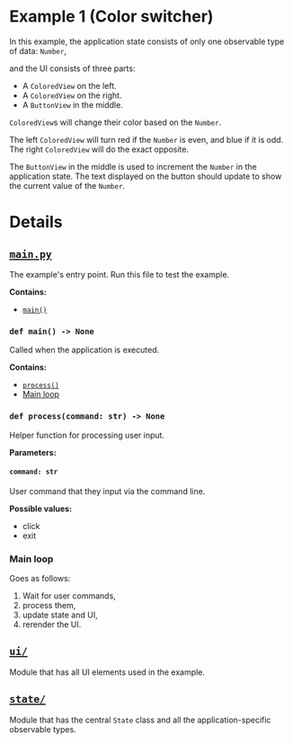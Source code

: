 # Example 1 (Color switcher)

In this example, the application state consists of only one observable type of data: `Number`,

and the UI consists of three parts:
* A `ColoredView` on the left.
* A `ColoredView` on the right.
* A `ButtonView` in the middle.

`ColoredView`s will change their color based on the `Number`.


The left `ColoredView` will turn red if the `Number` is even, and blue if it is odd.
The right `ColoredView` will do the exact opposite.

The `ButtonView` in the middle is used to increment the `Number` in the application state. The text displayed on the button should update to show the current value of the `Number`.

# Details

## [`main.py`](./main.py)
The example's entry point. Run this file to test the example.

**Contains:**
* [`main()`](#def-main---none)

### `def main() -> None`
Called when the application is executed.

**Contains:**
* [`process()`](#def-processcommand-str---none)
* [Main loop](#main-loop)

### `def process(command: str) -> None`
Helper function for processing user input.

**Parameters:**

#### `command: str` 
User command that they input via the command line.

**Possible values:**
* click
* exit

### Main loop
Goes as follows:
1. Wait for user commands,
2. process them,
3. update state and UI,
4. rerender the UI.

## [`ui/`](./ui)
Module that has all UI elements used in the example.

## [`state/`](./state)
Module that has the central `State` class and all the application-specific observable types.